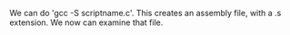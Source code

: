 We can do 'gcc -S scriptname.c'. This creates an assembly file, with a .s extension. We now can examine that file.
